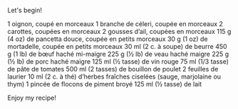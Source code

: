 Let's begin!

1 oignon, coupé en morceaux
1 branche de céleri, coupée en morceaux
2 carottes, coupées en morceaux
2 gousses d’ail, coupées en morceaux
115 g (4 oz) de pancetta douce, coupée en petits morceaux
30 g (1 oz) de mortadelle, coupée en petits morceaux
30 ml (2 c. à soupe) de beurre
450 g (1 lb) de bœuf haché mi-maigre
225 g (½ lb) de veau haché maigre
225 g (½ lb) de porc haché maigre
125 ml (½ tasse) de vin rouge
75 ml (1/3 tasse) de pâte de tomates
500 ml (2 tasses) de bouillon de poulet
2 feuilles de laurier
10 ml (2 c. à thé) d’herbes fraîches ciselées (sauge, marjolaine ou thym)
1 pincée de flocons de piment broyé
125 ml (½ tasse) de lait 

Enjoy my recipe!